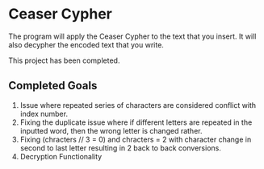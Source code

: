 # Ceaser Cypher
 The program will apply the Ceaser Cypher to the text that you insert. It will also decypher the encoded text that you write.
 
 This project has been completed. 

## Completed Goals
1) Issue where repeated series of characters are considered conflict with index number. 
2) Fixing the duplicate issue where if different letters are repeated in the inputted word, then the wrong letter is changed rather.
3) Fixing (chracters // 3 = 0) and chracters = 2 with character change in second to last letter resulting in 2 back to back conversions. 
4) Decryption Functionality
